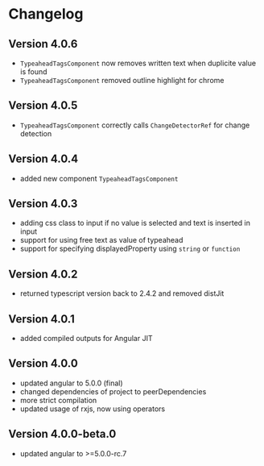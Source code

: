 # Changelog

## Version 4.0.6
 - `TypeaheadTagsComponent` now removes written text when duplicite value is found
 - `TypeaheadTagsComponent` removed outline highlight for chrome

## Version 4.0.5
 - `TypeaheadTagsComponent` correctly calls `ChangeDetectorRef` for change detection

## Version 4.0.4
 - added new component `TypeaheadTagsComponent`

## Version 4.0.3
 - adding css class to input if no value is selected and text is inserted in input
 - support for using free text as value of typeahead
 - support for specifying displayedProperty using `string` or `function`

## Version 4.0.2
 - returned typescript version back to 2.4.2 and removed distJit

## Version 4.0.1
 - added compiled outputs for Angular JIT

## Version 4.0.0
 - updated angular to 5.0.0 (final)
 - changed dependencies of project to peerDependencies
 - more strict compilation
 - updated usage of rxjs, now using operators

## Version 4.0.0-beta.0
 - updated angular to >=5.0.0-rc.7
